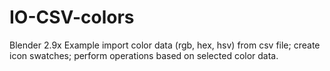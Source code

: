 # IO-CSV-colors
Blender 2.9x Example import color data (rgb, hex, hsv) from csv file; create icon swatches; perform operations based on selected color data.
